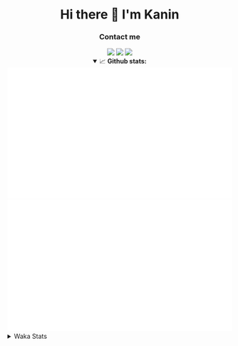 <div align="center">
 <h1>Hi there 👋 I'm Kanin</h1>
 <h3>Contact me</h3>
 <a href="mailto:im@kanin.dev"><img src="https://img.shields.io/badge/gmail-%23D14836.svg?&style=for-the-badge&logo=gmail&logoColor=white"/></a>
 <a href="https://twitter.com/KaninDev"><img src="https://img.shields.io/badge/twitter-%231DA1F2.svg?&style=for-the-badge&logo=twitter&logoColor=white"/></a>
 <a href="https://www.linkedin.com/in/KaninDev"><img src="https://img.shields.io/badge/linkedin-%230077B5.svg?&style=for-the-badge&logo=linkedin&logoColor=white"/></a>
<details open>
  <summary>📈 <b>Github stats:</b></summary>
  <img src="https://github.com/Kanin/Kanin/blob/master/scripts/GitHubStats/generated/overview.svg"/>
  <img src="https://github.com/Kanin/Kanin/blob/master/scripts/GitHubStats/generated/languages.svg"/>
</details>
</div>

<details>
 <summary>Waka Stats</summary>

<!--START_SECTION:waka-->
![Profile Views](http://img.shields.io/badge/Profile%20Views-4-blue)

![Lines of code](https://img.shields.io/badge/From%20Hello%20World%20I%27ve%20Written-784845%20lines%20of%20code-blue)

**🐱 My Github Data** 

> 🏆 285 Contributions in the Year 2020
 > 
> 📦 5.6 kB Used in Github's Storage 
 > 
> 🚫 Not Opted to Hire
 > 
> 📜 6 Public Repositories
 > 
> 🔑 3 Private Repositories 

**I'm an Early 🐤** 

```text
🌞 Morning    91 commits     ██████░░░░░░░░░░░░░░░░░░░   26.61% 
🌆 Daytime    110 commits    ████████░░░░░░░░░░░░░░░░░   32.16% 
🌃 Evening    81 commits     ██████░░░░░░░░░░░░░░░░░░░   23.68% 
🌙 Night      60 commits     ████░░░░░░░░░░░░░░░░░░░░░   17.54%

```
📅 **I'm Most Productive on Sunday** 

```text
Monday       65 commits     ████░░░░░░░░░░░░░░░░░░░░░   19.01% 
Tuesday      40 commits     ███░░░░░░░░░░░░░░░░░░░░░░   11.7% 
Wednesday    52 commits     ███░░░░░░░░░░░░░░░░░░░░░░   15.2% 
Thursday     33 commits     ██░░░░░░░░░░░░░░░░░░░░░░░   9.65% 
Friday       31 commits     ██░░░░░░░░░░░░░░░░░░░░░░░   9.06% 
Saturday     46 commits     ███░░░░░░░░░░░░░░░░░░░░░░   13.45% 
Sunday       75 commits     █████░░░░░░░░░░░░░░░░░░░░   21.93%

```


📊 **This Week I Spent My Time On** 

```text
⌚︎ Time Zone: America/New_York

💬 Programming Languages: 
Python                   19 hrs 6 mins       ██████████████████████░░░   91.2% 
Other                    40 mins             ░░░░░░░░░░░░░░░░░░░░░░░░░   3.19% 
virtualenv               29 mins             ░░░░░░░░░░░░░░░░░░░░░░░░░   2.33% 
Markdown                 14 mins             ░░░░░░░░░░░░░░░░░░░░░░░░░   1.14% 
INI                      11 mins             ░░░░░░░░░░░░░░░░░░░░░░░░░   0.9%

🔥 Editors: 
PyCharm                  20 hrs 56 mins      █████████████████████████   100.0%

🐱‍💻 Projects: 
Naila.py                 11 hrs 6 mins       █████████████░░░░░░░░░░░░   53.06% 
TomsBot                  7 hrs 6 mins        ████████░░░░░░░░░░░░░░░░░   33.94% 
sheri-discord            1 hr 40 mins        ██░░░░░░░░░░░░░░░░░░░░░░░   8.0% 
Naila.bot                1 hr 2 mins         █░░░░░░░░░░░░░░░░░░░░░░░░   5.0%

💻 Operating System: 
Windows                  20 hrs 56 mins      █████████████████████████   100.0%

```

**I Mostly Code in Python** 

```text
Python                   17 repos            ███████████████████░░░░░░   77.27% 
JavaScript               2 repos             ██░░░░░░░░░░░░░░░░░░░░░░░   9.09% 
Kotlin                   1 repo              █░░░░░░░░░░░░░░░░░░░░░░░░   4.55% 
HTML                     1 repo              █░░░░░░░░░░░░░░░░░░░░░░░░   4.55% 
Java                     1 repo              █░░░░░░░░░░░░░░░░░░░░░░░░   4.55%

```


**Timeline**

![Chart not found](https://github.com/Kanin/Kanin/blob/master/charts/bar_graph.png) 


<!--END_SECTION:waka-->
</details>
